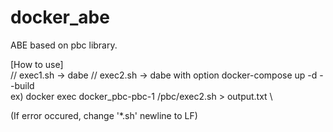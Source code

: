 # docker_abe
ABE based on pbc library.

[How to use] \
// exec1.sh -> dabe
// exec2.sh -> dabe with option
docker-compose up -d --build \
ex) docker exec docker_pbc-pbc-1 /pbc/exec2.sh > output.txt \

(If error occured, change '*.sh' newline to LF)
